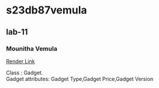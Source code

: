 # s23db87vemula

## lab-11

### Mounitha Vemula

[Render Link](https://s23db87vemula.onrender.com)


Class : Gadget.<br>
Gadget attributes: Gadget Type,Gadget Price,Gadget Version
